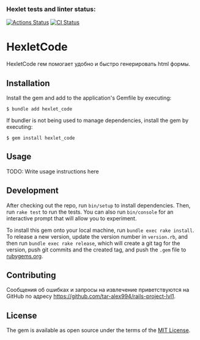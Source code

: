 ### Hexlet tests and linter status:
[![Actions Status](https://github.com/tar-alex994/rails-project-lvl1/workflows/hexlet-check/badge.svg)](https://github.com/tar-alex994/rails-project-lvl1/actions)
[![CI Status](https://github.com/tar-alex994/rails-project-lvl1/actions/workflows/main.yml/badge.svg)](https://github.com/tar-alex994/rails-project-lvl1/actions/workflows/main.yml)

# HexletCode

HexletCode гем помогает удобно и быстро генерировать html формы.

## Installation

Install the gem and add to the application's Gemfile by executing:

    $ bundle add hexlet_code

If bundler is not being used to manage dependencies, install the gem by executing:

    $ gem install hexlet_code

## Usage

TODO: Write usage instructions here

## Development

After checking out the repo, run `bin/setup` to install dependencies. Then, run `rake test` to run the tests. You can also run `bin/console` for an interactive prompt that will allow you to experiment.

To install this gem onto your local machine, run `bundle exec rake install`. To release a new version, update the version number in `version.rb`, and then run `bundle exec rake release`, which will create a git tag for the version, push git commits and the created tag, and push the `.gem` file to [rubygems.org](https://rubygems.org).

## Contributing

Сообщения об ошибках и запросы на извлечение приветствуются на GitHub по адресу https://github.com/tar-alex994/rails-project-lvl1.

## License

The gem is available as open source under the terms of the [MIT License](https://opensource.org/licenses/MIT).

